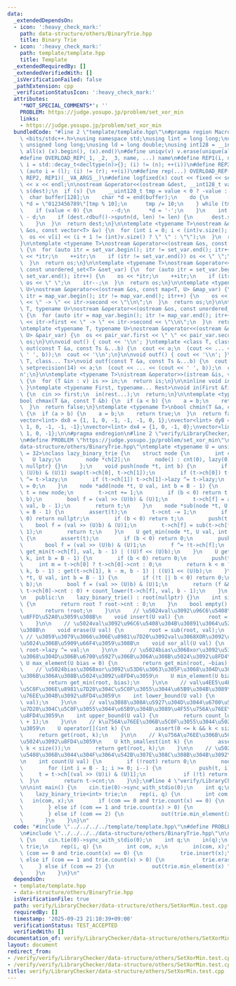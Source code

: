 ```yaml
---
data:
  _extendedDependsOn:
  - icon: ':heavy_check_mark:'
    path: data-structure/others/BinaryTrie.hpp
    title: Binary Trie
  - icon: ':heavy_check_mark:'
    path: template/template.hpp
    title: Template
  _extendedRequiredBy: []
  _extendedVerifiedWith: []
  _isVerificationFailed: false
  _pathExtension: cpp
  _verificationStatusIcon: ':heavy_check_mark:'
  attributes:
    '*NOT_SPECIAL_COMMENTS*': ''
    PROBLEM: https://judge.yosupo.jp/problem/set_xor_min
    links:
    - https://judge.yosupo.jp/problem/set_xor_min
  bundledCode: "#line 2 \"template/template.hpp\"\n#pragma region Macros\n#include\
    \ <bits/stdc++.h>\nusing namespace std;\nusing lint = long long;\nusing ull =\
    \ unsigned long long;\nusing ld = long double;\nusing int128 = __int128_t;\n#define\
    \ all(x) (x).begin(), (x).end()\n#define uniqv(v) v.erase(unique(all(v)), v.end())\n\
    #define OVERLOAD_REP(_1, _2, _3, name, ...) name\n#define REP1(i, n) for (auto\
    \ i = std::decay_t<decltype(n)>{}; (i) != (n); ++(i))\n#define REP2(i, l, r) for\
    \ (auto i = (l); (i) != (r); ++(i))\n#define rep(...) OVERLOAD_REP(__VA_ARGS__,\
    \ REP2, REP1)(__VA_ARGS__)\n#define logfixed(x) cout << fixed << setprecision(10)\
    \ << x << endl;\n\nostream &operator<<(ostream &dest, __int128_t value) {\n  ostream::sentry\
    \ s(dest);\n  if (s) {\n    __uint128_t tmp = value < 0 ? -value : value;\n  \
    \  char buffer[128];\n    char *d = end(buffer);\n    do {\n      --d;\n     \
    \ *d = \"0123456789\"[tmp % 10];\n      tmp /= 10;\n    } while (tmp != 0);\n\
    \    if (value < 0) {\n      --d;\n      *d = '-';\n    }\n    int len = end(buffer)\
    \ - d;\n    if (dest.rdbuf()->sputn(d, len) != len) {\n      dest.setstate(ios_base::badbit);\n\
    \    }\n  }\n  return dest;\n}\n\ntemplate <typename T>\nostream &operator<<(ostream\
    \ &os, const vector<T> &v) {\n  for (int i = 0; i < (int)v.size(); i++) {\n  \
    \  os << v[i] << (i + 1 != (int)v.size() ? \" \" : \"\");\n  }\n  return os;\n\
    }\n\ntemplate <typename T>\nostream &operator<<(ostream &os, const set<T> &set_var)\
    \ {\n  for (auto itr = set_var.begin(); itr != set_var.end(); itr++) {\n    os\
    \ << *itr;\n    ++itr;\n    if (itr != set_var.end()) os << \" \";\n    itr--;\n\
    \  }\n  return os;\n}\n\ntemplate <typename T>\nostream &operator<<(ostream &os,\
    \ const unordered_set<T> &set_var) {\n  for (auto itr = set_var.begin(); itr !=\
    \ set_var.end(); itr++) {\n    os << *itr;\n    ++itr;\n    if (itr != set_var.end())\
    \ os << \" \";\n    itr--;\n  }\n  return os;\n}\n\ntemplate <typename T, typename\
    \ U>\nostream &operator<<(ostream &os, const map<T, U> &map_var) {\n  for (auto\
    \ itr = map_var.begin(); itr != map_var.end(); itr++) {\n    os << itr->first\
    \ << \" -> \" << itr->second << \"\\n\";\n  }\n  return os;\n}\n\ntemplate <typename\
    \ T, typename U>\nostream &operator<<(ostream &os, const unordered_map<T, U> &map_var)\
    \ {\n  for (auto itr = map_var.begin(); itr != map_var.end(); itr++) {\n    os\
    \ << itr->first << \" -> \" << itr->second << \"\\n\";\n  }\n  return os;\n}\n\
    \ntemplate <typename T, typename U>\nostream &operator<<(ostream &os, const pair<T,\
    \ U> &pair_var) {\n  os << pair_var.first << \" \" << pair_var.second;\n  return\
    \ os;\n}\n\nvoid out() { cout << '\\n'; }\ntemplate <class T, class... Ts>\nvoid\
    \ out(const T &a, const Ts &...b) {\n  cout << a;\n  (cout << ... << (cout <<\
    \ ' ', b));\n  cout << '\\n';\n}\n\nvoid outf() { cout << '\\n'; }\ntemplate <class\
    \ T, class... Ts>\nvoid outf(const T &a, const Ts &...b) {\n  cout << fixed <<\
    \ setprecision(14) << a;\n  (cout << ... << (cout << ' ', b));\n  cout << '\\\
    n';\n}\n\ntemplate <typename T>\nistream &operator>>(istream &is, vector<T> &v)\
    \ {\n  for (T &in : v) is >> in;\n  return is;\n}\n\ninline void in(void) { return;\
    \ }\ntemplate <typename First, typename... Rest>\nvoid in(First &first, Rest &...rest)\
    \ {\n  cin >> first;\n  in(rest...);\n  return;\n}\n\ntemplate <typename T>\n\
    bool chmax(T &a, const T &b) {\n  if (a < b) {\n    a = b;\n    return true;\n\
    \  }\n  return false;\n}\ntemplate <typename T>\nbool chmin(T &a, const T &b)\
    \ {\n  if (a > b) {\n    a = b;\n    return true;\n  }\n  return false;\n}\n\n\
    vector<lint> dx8 = {1, 1, 0, -1, -1, -1, 0, 1};\nvector<lint> dy8 = {0, 1, 1,\
    \ 1, 0, -1, -1, -1};\nvector<lint> dx4 = {1, 0, -1, 0};\nvector<lint> dy4 = {0,\
    \ 1, 0, -1};\n\n#pragma endregion\n#line 2 \"verify/LibraryChecker/data-structure/others/SetXorMin.test.cpp\"\
    \n#define PROBLEM \"https://judge.yosupo.jp/problem/set_xor_min\"\n#line 2 \"\
    data-structure/others/BinaryTrie.hpp\"\ntemplate <typename U = unsigned, int B\
    \ = 32>\nclass lazy_binary_trie {\n    struct node {\n        int cnt;\n     \
    \   U lazy;\n        node *ch[2];\n        node() : cnt(0), lazy(0), ch{nullptr,\
    \ nullptr} {}\n    };\n    void push(node *t, int b) {\n        if ((t->lazy >>\
    \ (U)b) & (U)1) swap(t->ch[0], t->ch[1]);\n        if (t->ch[0]) t->ch[0]->lazy\
    \ ^= t->lazy;\n        if (t->ch[1]) t->ch[1]->lazy ^= t->lazy;\n        t->lazy\
    \ = 0;\n    }\n    node *add(node *t, U val, int b = B - 1) {\n        if (!t)\
    \ t = new node;\n        t->cnt += 1;\n        if (b < 0) return t;\n        push(t,\
    \ b);\n        bool f = (val >> (U)b) & (U)1;\n        t->ch[f] = add(t->ch[f],\
    \ val, b - 1);\n        return t;\n    }\n    node *sub(node *t, U val, int b\
    \ = B - 1) {\n        assert(t);\n        t->cnt -= 1;\n        if (t->cnt ==\
    \ 0) return nullptr;\n        if (b < 0) return t;\n        push(t, b);\n    \
    \    bool f = (val >> (U)b) & (U)1;\n        t->ch[f] = sub(t->ch[f], val, b -\
    \ 1);\n        return t;\n    }\n    U get_min(node *t, U val, int b = B - 1)\
    \ {\n        assert(t);\n        if (b < 0) return 0;\n        push(t, b);\n \
    \       bool f = (val >> (U)b) & (U)1;\n        f ^= !t->ch[f];\n        return\
    \ get_min(t->ch[f], val, b - 1) | ((U)f << (U)b);\n    }\n    U get(node *t, int\
    \ k, int b = B - 1) {\n        if (b < 0) return 0;\n        push(t, b);\n   \
    \     int m = t->ch[0] ? t->ch[0]->cnt : 0;\n        return k < m ? get(t->ch[0],\
    \ k, b - 1) : get(t->ch[1], k - m, b - 1) | ((U)1 << (U)b);\n    }\n    int count_lower(node\
    \ *t, U val, int b = B - 1) {\n        if (!t || b < 0) return 0;\n        push(t,\
    \ b);\n        bool f = (val >> (U)b) & (U)1;\n        return (f && t->ch[0] ?\
    \ t->ch[0]->cnt : 0) + count_lower(t->ch[f], val, b - 1);\n    }\n    node *root;\n\
    \n   public:\n    lazy_binary_trie() : root(nullptr) {}\n    int size() const\
    \ {\n        return root ? root->cnt : 0;\n    }\n    bool empty() const {\n \
    \       return !root;\n    }\n\n    // \u5024val\u3092\u96C6\u5408\u306B1\u3064\
    \u8FFD\u52A0\u3059\u308B\n    void insert(U val) {\n        root = add(root, val);\n\
    \    }\n\n    // \u5024val\u3092\u96C6\u5408\u304B\u30891\u3064\u524A\u9664\u3059\
    \u308B\n    void erase(U val) {\n        root = sub(root, val);\n    }\n\n   \
    \ // \u3059\u3079\u3066\u306E\u8981\u7D20\u3092val\u3068XOR\u3092\u53D6\u3063\u305F\
    \u5024\u306B\u5909\u66F4\u3059\u308B\n    void xor_all(U val) {\n        if (root)\
    \ root->lazy ^= val;\n    }\n\n    // \u5024bias\u3068xor\u3092\u53D6\u3063\u305F\
    \u3068\u304D\u306B\u6700\u5927\u306B\u306A\u308B\u5024\u3092\u8FD4\u3059\n   \
    \ U max_element(U bias = 0) {\n        return get_min(root, ~bias);\n    }\n\n\
    \    // \u5024bias\u3068xor\u3092\u53D6\u3063\u305F\u3068\u304D\u306B\u6700\u5C0F\
    \u306B\u306A\u308B\u5024\u3092\u8FD4\u3059\n    U min_element(U bias = 0) {\n\
    \        return get_min(root, bias);\n    }\n\n    // val\u4EE5\u4E0A\u306E\u6700\
    \u5C0F\u306E\u8981\u7D20\u304C\u5C0F\u3055\u3044\u65B9\u304B\u3089\u4F55\u756A\
    \u76EE\u304B\u3092\u8FD4\u3059\n    int lower_bound(U val) {\n        return count_lower(root,\
    \ val);\n    }\n\n    // val\u3088\u308A\u5927\u304D\u3044\u6700\u5C0F\u306E\u8981\
    \u7D20\u304C\u5C0F\u3055\u3044\u65B9\u304B\u3089\u4F55\u756A\u76EE\u304B\u3092\
    \u8FD4\u3059\n    int upper_bound(U val) {\n        return count_lower(root, val\
    \ + 1);\n    }\n\n    // k\u756A\u76EE\u306B\u5C0F\u3055\u3044\u5024\u3092\u8FD4\
    \u3059\n    U operator[](int k) {\n        assert(0 <= k && k < size());\n   \
    \     return get(root, k);\n    }\n\n    // k\u756A\u76EE\u306B\u5C0F\u3055\u3044\
    \u5024\u3092\u8FD4\u3059\n    U kth_smallest(int k) {\n        assert(0 <= k &&\
    \ k < size());\n        return get(root, k);\n    }\n\n    // \u5024val\u304C\u96C6\
    \u5408\u306B\u3044\u304F\u3064\u542B\u307E\u308C\u308B\u304B\u3092\u8FD4\u3059\
    \n    int count(U val) {\n        if (!root) return 0;\n        node *t = root;\n\
    \        for (int i = B - 1; i >= 0; i--) {\n            push(t, i);\n       \
    \     t = t->ch[(val >> (U)i) & (U)1];\n            if (!t) return 0;\n      \
    \  }\n        return t->cnt;\n    }\n};\n#line 4 \"verify/LibraryChecker/data-structure/others/SetXorMin.test.cpp\"\
    \n\nint main() {\n    cin.tie(0)->sync_with_stdio(0);\n    int q;\n    in(q);\n\
    \    lazy_binary_trie<int> trie;\n    rep(i, q) {\n        int com, x;\n     \
    \   in(com, x);\n        if (com == 0 and trie.count(x) == 0) {\n            trie.insert(x);\n\
    \        } else if (com == 1 and trie.count(x) > 0) {\n            trie.erase(x);\n\
    \        } else if (com == 2) {\n            out(trie.min_element(x) ^ x);\n \
    \       }\n    }\n}\n"
  code: "#include \"../../../../template/template.hpp\"\n#define PROBLEM \"https://judge.yosupo.jp/problem/set_xor_min\"\
    \n#include \"../../../../data-structure/others/BinaryTrie.hpp\"\n\nint main()\
    \ {\n    cin.tie(0)->sync_with_stdio(0);\n    int q;\n    in(q);\n    lazy_binary_trie<int>\
    \ trie;\n    rep(i, q) {\n        int com, x;\n        in(com, x);\n        if\
    \ (com == 0 and trie.count(x) == 0) {\n            trie.insert(x);\n        }\
    \ else if (com == 1 and trie.count(x) > 0) {\n            trie.erase(x);\n   \
    \     } else if (com == 2) {\n            out(trie.min_element(x) ^ x);\n    \
    \    }\n    }\n}\n"
  dependsOn:
  - template/template.hpp
  - data-structure/others/BinaryTrie.hpp
  isVerificationFile: true
  path: verify/LibraryChecker/data-structure/others/SetXorMin.test.cpp
  requiredBy: []
  timestamp: '2025-09-23 21:10:39+09:00'
  verificationStatus: TEST_ACCEPTED
  verifiedWith: []
documentation_of: verify/LibraryChecker/data-structure/others/SetXorMin.test.cpp
layout: document
redirect_from:
- /verify/verify/LibraryChecker/data-structure/others/SetXorMin.test.cpp
- /verify/verify/LibraryChecker/data-structure/others/SetXorMin.test.cpp.html
title: verify/LibraryChecker/data-structure/others/SetXorMin.test.cpp
---
```

